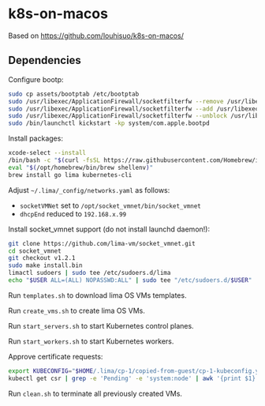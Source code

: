 # k8s-on-macos

Based on https://github.com/louhisuo/k8s-on-macos/

## Dependencies

Configure bootp:

```bash
sudo cp assets/bootptab /etc/bootptab
sudo /usr/libexec/ApplicationFirewall/socketfilterfw --remove /usr/libexec/bootpd
sudo /usr/libexec/ApplicationFirewall/socketfilterfw --add /usr/libexec/bootpd
sudo /usr/libexec/ApplicationFirewall/socketfilterfw --unblock /usr/libexec/bootpd
sudo /bin/launchctl kickstart -kp system/com.apple.bootpd
```

Install packages:

```bash
xcode-select --install
/bin/bash -c "$(curl -fsSL https://raw.githubusercontent.com/Homebrew/install/HEAD/install.sh)"
eval "$(/opt/homebrew/bin/brew shellenv)"
brew install go lima kubernetes-cli
```

Adjust `~/.lima/_config/networks.yaml` as follows:
- `socketVMNet` set to `/opt/socket_vmnet/bin/socket_vmnet`
- `dhcpEnd` reduced to `192.168.x.99`

Install socket_vmnet support (do not install launchd daemon!):

```bash
git clone https://github.com/lima-vm/socket_vmnet.git
cd socket_vmnet
git checkout v1.2.1
sudo make install.bin
limactl sudoers | sudo tee /etc/sudoers.d/lima
echo "$USER ALL=(ALL) NOPASSWD:ALL" | sudo tee "/etc/sudoers.d/$USER"
```

Run `templates.sh` to download lima OS VMs templates.

Run `create_vms.sh` to create lima OS VMs.

Run `start_servers.sh` to start Kubernetes control planes.

Run `start_workers.sh` to start Kubernetes workers.

Approve certificate requests:

```bash
export KUBECONFIG="$HOME/.lima/cp-1/copied-from-guest/cp-1-kubeconfig.yaml"
kubectl get csr | grep -e 'Pending' -e 'system:node' | awk '{print $1}' | xargs kubectl certificate approve
```

Run `clean.sh` to terminate all previously created VMs.
